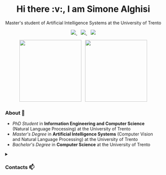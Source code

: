 <h1 align="center">Hi there :v:, I am Simone Alghisi</h1>

<p align='center'>
  Master's student of Artificial Intelligence Systems at the University of Trento
</p>

<p align='center'>
  <a href="https://www.linkedin.com/in/simone-alghisi/">
    <img src="https://img.shields.io/badge/LinkedIn-0077B5?style=for-the-badge&logo=linkedin&logoColor=white"></img>
  </a>&nbsp;&nbsp;
  <a href="https://simone-alghisi.github.io/">
    <img src="https://img.shields.io/badge/website-000000?style=for-the-badge&logo=About.me&logoColor=white"></img>
  </a>&nbsp;&nbsp;
  <a href="https://www.instagram.com/alghisius/">
    <img src="https://img.shields.io/badge/Instagram-E4405F?style=for-the-badge&logo=instagram&logoColor=white"></img>
  </a> 
</p>

<p align='center'>
  <a href="#"><img src="https://github-readme-stats-navy-kappa.vercel.app/api?username=simone-alghisi&show_icons=true&count_private=true&theme=tokyonight" height=200></a>&nbsp;&nbsp;
  <a href="#"><img src="https://github-readme-stats-navy-kappa.vercel.app/api/top-langs/?username=simone-alghisi&count_private=true&theme=tokyonight&hide=jupyter%20notebook,html,css,scss,php&layout=compact&langs_count=6&exclude_repo=obsidian" height=200></a>
</p>


<h3>About 💬</h3>

- *PhD Student* in **Information Engineering and Computer Science** (Natural Language Processing) at the University of Trento
- *Master's Degree* in **Artificial Intelligence Systems** (Computer Vision and Natural Language Processing) at the University of Trento
- *Bachelor's Degree* in **Computer Science** at the University of Trento


<details>
  <summary><h3>Contacts 📫</h3></summary>
  How to reach me:
  <p align='center'>
    <a href="mailto:alghisius.simone@gmail.com">
      <img src="https://img.shields.io/badge/Gmail-D14836?style=for-the-badge&logo=gmail&logoColor=white"></img>
    </a>&nbsp;&nbsp;
    <a href="https://www.linkedin.com/in/simone-alghisi/">
      <img src="https://img.shields.io/badge/LinkedIn-0077B5?style=for-the-badge&logo=linkedin&logoColor=white"></img>
    </a>&nbsp;&nbsp;
    <a href="https://t.me/Alghisius">
      <img src="https://img.shields.io/badge/Telegram-2CA5E0?style=for-the-badge&logo=telegram&logoColor=white"></img>
    </a>
  </p>
</details>
